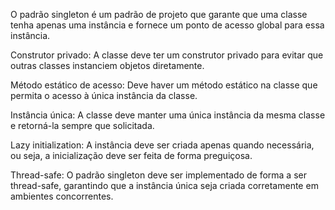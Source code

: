 O padrão singleton é um padrão de projeto que garante que uma classe tenha apenas uma instância e fornece um ponto de acesso global para essa instância.

Construtor privado: A classe deve ter um construtor privado para evitar que outras classes instanciem objetos diretamente.

Método estático de acesso: Deve haver um método estático na classe que permita o acesso à única instância da classe.

Instância única: A classe deve manter uma única instância da mesma classe e retorná-la sempre que solicitada.

Lazy initialization: A instância deve ser criada apenas quando necessária, ou seja, a inicialização deve ser feita de forma preguiçosa.

Thread-safe: O padrão singleton deve ser implementado de forma a ser thread-safe, garantindo que a instância única seja criada corretamente em ambientes concorrentes.
